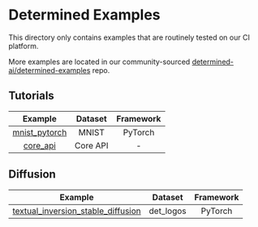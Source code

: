 # Determined Examples

This directory only contains examples that are routinely tested on our CI platform.

More examples are located in our community-sourced
[determined-ai/determined-examples](https://github.com/determined-ai/determined-examples/) repo.



## Tutorials

| Example                                                       | Dataset          | Framework             |
|:-------------------------------------------------------------:|:----------------:|:---------------------:|
| [mnist\_pytorch](tutorials/mnist_pytorch)                     | MNIST            | PyTorch               |
| [core\_api](tutorials/core_api)                               | Core API         | -                     |

## Diffusion

|                                        Example                                        |  Dataset  | Framework |
|:-------------------------------------------------------------------------------------:|:---------:|:---------:|
| [textual\_inversion\_stable\_diffusion](diffusion/textual_inversion_stable_diffusion) | det_logos |  PyTorch  |

